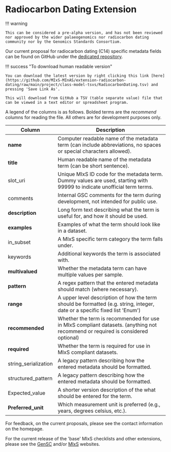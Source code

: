 # Radiocarbon Dating Extension

!!! warning

    This can be considered a pre-alpha version, and has not been reviewed nor approved by the wider palaeogenomics nor radiocarbon dating community nor by the Genomics Standards Consortium.

Our current proposal for radiocarbon dating (C14) specific metadata fields can be found on GitHub under the [dedicated repository](https://github.com/MIxS-MInAS/extension-radiocarbon-dating).

!!! success "To download human readable version"

    You can download the latest version by right clicking this link [here](https://github.com/MIxS-MInAS/extension-radiocarbon-dating/raw/main/project/class-model-tsvs/RadiocarbonDating.tsv) and pressing 'Save Link As'.

    This will download from GitHub a TSV (table separate value) file that can be viewed in a text editor or spreadsheet program.

A legend of the columns is as follows. Bolded terms are the _recommend_ columns for reading the file. All others are for development purposes only.

| Column               | Description                                                                                                                     |
| -------------------- | ------------------------------------------------------------------------------------------------------------------------------- |
| **name**             | Computer readable name of the metadata term (can include abbreviations, no spaces or special characters allowed).               |
| **title**            | Human readable name of the metadata term (can be short sentence).                                                               |
| slot_uri             | Unique MIxS ID code for the metadata term. Dummy values are used, starting with 99999 to indicate unofficial term terms.        |
| comments             | Internal GSC comments for the term during development, not intended for public use.                                             |
| **description**      | Long form text describing what the term is useful for, and how it should be used.                                               |
| **examples**         | Examples of what the term should look like in a dataset.                                                                        |
| in_subset            | A MIxS specific term category the term falls under.                                                                             |
| keywords             | Additional keywords the term is associated with.                                                                                |
| **multivalued**      | Whether the metadata term can have multiple values per sample.                                                                  |
| **pattern**          | A regex pattern that the entered metadata should match (where necessary).                                                       |
| **range**            | A upper level description of how the term should be formatted (e.g. string, integer, date or a specific fixed list 'Enum')      |
| **recommended**      | Whether the term is recommended for use in MIxS compliant datasets. (anything not recommend or required is considered optional) |
| **required**         | Whether the term is required for use in MIxS compliant datasets.                                                                |
| string_serialization | A legacy pattern describing how the entered metadata should be formatted.                                                       |
| structured_pattern   | A legacy pattern describing how the entered metadata should be formatted.                                                       |
| Expected_value       | A shorter version description of the what should be entered for the term.                                                       |
| **Preferred_unit**   | Which measurement unit is preferred (e.g., years, degrees celsius, etc.).                                                       |

For feedback, on the current proposals, please see the contact information on the homepage.

For the current release of the 'base' MIxS checklists and other extensions, please see the [GenSC](https://www.gensc.org/pages/standards/checklists.html) and/or [MIxS](https://genomicsstandardsconsortium.github.io/mixs/) websites.
